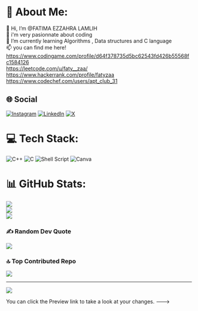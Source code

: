 # 💫 About Me:
👋 Hi, I’m @FATIMA EZZAHRA LAMLIH<br>👀 i'm very pasionnate about coding<br>🌱 I’m currently learning Algorithms , Data structures and C language<br>📫 you can find me here!<br>https://www.codingame.com/profile/d64f378735d5bc62543fd426b55568fc1584126<br>https://leetcode.com/u/faty__zaa/<br>https://www.hackerrank.com/profile/fatyzaa<br>https://www.codechef.com/users/apt_club_31


## 🌐 Social
[![Instagram](https://img.shields.io/badge/Instagram-%23E4405F.svg?logo=Instagram&logoColor=white)](https://instagram.com/faty__zaa) [![LinkedIn](https://img.shields.io/badge/LinkedIn-%230077B5.svg?logo=linkedin&logoColor=white)](https://linkedin.com/in/fatima-ezzahra-lamlih) [![X](https://img.shields.io/badge/X-black.svg?logo=X&logoColor=white)](https://x.com/faty_zaa) 

# 💻 Tech Stack:
![C++](https://img.shields.io/badge/c++-%2300599C.svg?style=for-the-badge&logo=c%2B%2B&logoColor=white) ![C](https://img.shields.io/badge/c-%2300599C.svg?style=for-the-badge&logo=c&logoColor=white) ![Shell Script](https://img.shields.io/badge/shell_script-%23121011.svg?style=for-the-badge&logo=gnu-bash&logoColor=white) ![Canva](https://img.shields.io/badge/Canva-%2300C4CC.svg?style=for-the-badge&logo=Canva&logoColor=white)
# 📊 GitHub Stats:
![](https://github-readme-stats.vercel.app/api?username=faty-zaa&theme=default&hide_border=false&include_all_commits=false&count_private=false)<br/>
![](https://github-readme-streak-stats.herokuapp.com/?user=faty-zaa&theme=default&hide_border=false)<br/>
![](https://github-readme-stats.vercel.app/api/top-langs/?username=faty-zaa&theme=default&hide_border=false&include_all_commits=false&count_private=false&layout=compact)

### ✍️ Random Dev Quote
![](https://quotes-github-readme.vercel.app/api?type=horizontal&theme=radical)

### 🔝 Top Contributed Repo
![](https://github-contributor-stats.vercel.app/api?username=faty-zaa&limit=5&theme=dark&combine_all_yearly_contributions=true)

---
[![](https://visitcount.itsvg.in/api?id=faty-zaa&icon=5&color=1)](https://visitcount.itsvg.in)

<!-- Proudly created with GPRM ( https://gprm.itsvg.in ) -->
You can click the Preview link to take a look at your changes.
--->
